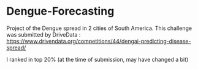 # Dengue-Forecasting

Project of the Dengue spread in 2 cities of South America. This challenge was submitted by DriveData : https://www.drivendata.org/competitions/44/dengai-predicting-disease-spread/

I ranked in top 20% (at the time of submission, may have changed a bit)
